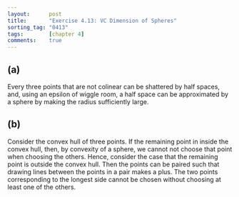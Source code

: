 ```yaml
---
layout:      post
title:       "Exercise 4.13: VC Dimension of Spheres"
sorting_tag: "0413"
tags:        [chapter 4]
comments:    true
---
```


## (a)

Every three points that are not colinear can be shattered by half spaces, and, using an epsilon of wiggle room, a half space can be approximated by a sphere by making the radius sufficiently large.

## (b)

Consider the convex hull of three points.
If the remaining point in inside the convex hull, then, by convexity of a sphere, we cannot not choose that point when choosing the others.
Hence, consider the case that the remaining point is outside the convex hull.
Then the points can be paired such that drawing lines between the points in a pair makes a plus.
The two points corresponding to the longest side cannot be chosen without choosing at least one of the others.